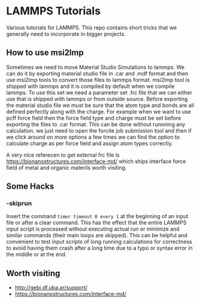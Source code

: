 # LAMMPS Tutorials

Various tutorials for LAMMPS. This repo contains short tricks that we generally need to incorporate in bigger projects.

## How to use msi2lmp

Sometimes we need to move Material Studio Simulations to lammps. We can do it by exporting material studio file in .car and .mdf format and then use msi2lmp tools to convert those files to lammps format. msi2lmp tool is shipped with lammps and it is compiled by default when we compile lammps. To use this set we need a parameter set .frc file that we can either use that is shipped with lammps or from outside source. Before exporting the material studio file we must be sure that the atom type and bonds are all defined perfectly along with the charge. For example when we want to use pcff force field then the force field type and charge must be set before exporting the files to .car format. This can be done without runnning any calculation. we just need to open the forcite job submission tool and then if we click around on more options a few times we can find the option to calculate charge as per force field and assign atom types correctly. 

A very nice referecen to get external frc file is https://bionanostructures.com/interface-md/ which ships interface force field of metal and organic materils worth visiting.


## Some Hacks

### -skiprun

Insert the command `timer timeout 0 every 1` at the beginning of an input file or after a clear command. This has the effect that the entire LAMMPS input script is processed without executing actual run or minimize and similar commands (their main loops are skipped). This can be helpful and convenient to test input scripts of long running calculations for correctness to avoid having them crash after a long time due to a typo or syntax error in the middle or at the end.

## Worth visiting
* http://gebi.df.uba.ar/support/
* https://bionanostructures.com/interface-md/
